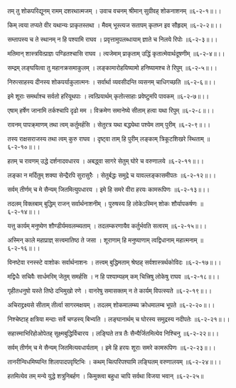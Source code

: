 तम् तु शोकपरिद्यूनम् रामम् दशरथात्मजम् ।
उवाच वचनम् श्रीमान् सुग्रीवह् शोकनाशनम् ॥६-२-१॥।।

किम् त्वया तप्यते वीर यथान्यः प्राकृतस्तथा ।
मैवम् भूस्त्यज सतापम् कृतघ्न इव सौहृदम् ॥६-२-२॥।।

सम्तापस्य च ते स्थानम् न हि पश्यामि राघव ।
प्रवृत्तामुपलब्धायाम् ज्ञाते च निलये रिपोः ॥६-२-३॥।।

मतिमान् शास्त्रवित्प्राज्ञः पण्डितश्चासि राघव ।
त्यजेमाम् प्राकृताम् उद्धिं कृतात्मेवार्थदूषणीम् ॥६-२-४॥।।

सम्द्रम् लङ्घयित्वा तु महानक्रसमाकुलम् ।
लङ्कामारोहयिष्यामो हनिष्यामश्च ते रिपुम् ॥६-२-५॥।।

निरुत्साहस्य दीनस्य शोकपर्याकुलात्मनः ।
सर्वार्था व्यवसीदन्ति व्यसनम् चाधिगच्छति ॥६-२-६॥।।

इमे शूराः समर्थाश्च सर्वतो हरियूथपाः ।
त्वत्प्रियार्थम् कृतोत्साहाः प्रवेष्टुमपि पावकम् ॥६-२-७॥।।

एषाम् हर्षेण जानामि तर्कश्चापि दृढो मम ।
विक्रमेण समानेष्ये सीताम् हत्वा यथा रिपुम् ॥६-२-८॥।।

रावनम् पापक्र्माणम् तथा त्वम् कर्तुमर्हसि ।
सेतुरत्र यथा बद्ध्येथा पश्येम ताम् पुरीम् ॥६-२-९॥।।

तस्य राक्षसराजस्य तथा त्वम् कुरु राघव ।
दृष्ट्वा ताम् हि पुरीम् लङ्काम् त्रिकूटशिखरे स्थिताम् ॥६-२-१०॥।।

हतम् च रावणम् उद्धे दर्शनादवधारय ।
अबद्ध्वा सागरे सेतुम् घोरे च वरुणालये ॥६-२-११॥।।

लङ्का न मर्दितुम् शक्या सेन्द्रैरपि सुरासुरैः ।
सेतुर्बद्धः समुद्रे च यावल्लङ्कासमीपतः ॥६-२-१२॥।।

सर्वम् तीर्णम् च मे सैन्यम् जितमित्युपधारय ।
इमे हि समरे वीरा हरयः कामरूपिणः ॥६-२-१३॥।।

तदलम् विक्लबाम् बुद्धिम् राजन् सर्वार्थनाशनीम् ।
पुरुषस्य हि लोकेऽस्मिन् शोकः शौर्यापकर्षणः ॥६-२-१४॥।।

यत्तु कार्यम् मनुष्येण शौण्डीर्यमवलम्ब्यताम् ।
तदलम्करणायैव कर्तुर्भवति सत्वरम् ॥६-२-१५॥।।

अस्मिन् काले महाप्राज्ञ् सत्त्वमातिष्ठ ते जसा ।
शूराणाम् हि मनुष्याणाम् त्वद्विधानाम् महात्मनाम् ॥६-२-१६॥।।

विनष्टेवा रनस्स्टे वाशोकः सर्वार्थनाशनः ।
तत्त्वम् बुद्धिमताम् श्रेष्ठह् सर्वशास्त्रर्थकोविदः ॥६-२-१७॥।।

मद्विधैः सचिवैः सार्धमरिम् जेतुम् समर्हसि ।
न हि पश्याम्यहम् कम् चित्त्रिषु लोकेषु राघव ॥६-२-१८॥।।

गृहीतधनुषो यस्ते तिष्ठे दभिमुखो रणे ।
वानरेषु समासक्तम् न ते कार्यम् विपत्स्यते ॥६-२-१९॥।।

अचिराद्द्रक्ष्यसे सीताम् तीर्त्वा सागरमक्षयम् ।
तदलम् शोकमालम्ब्य क्रोधमालम्ब भूपते ॥६-२-२०॥।।

निश्चेष्टाह् क्षत्रिया मन्दाः सर्वे चण्डस्य् बिभ्यति ।
लङ्घानार्थम् च घोरस्य समुद्रस्य नदीपतेः ॥६-२-२१॥।।

सहास्माभिरिहोओपेतह् सूक्ष्मबुद्धिर्विचारय ।
लङ्घिते तत्र तैः सैन्यैर्जितमित्येव निश्चिनु ॥६-२-२२॥।।

सर्वम् तीर्णम् च मे सैन्यम् जितमित्यवधार्यताम् ।
इमे हि हरयः शूराः समरे कामरूपिणः ॥६-२-२३॥।।

तानरीन्विधमिष्यन्ति शिलापादपवृष्टिभिः ।
कथम् चित्परिपश्यामि लङ्घितम् वरुणालयम् ॥६-२-२४॥।।

हतमित्येव तम् मन्ये युद्धे शत्रुनिबर्हण ।
किमुक्त्वा बहुधा चापि सर्वथा विजया भवान् ॥६-२-२५॥

